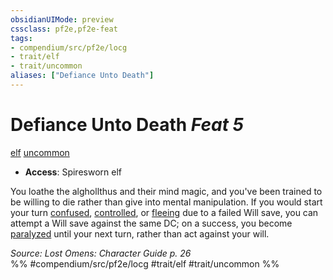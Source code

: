 ```yaml
---
obsidianUIMode: preview
cssclass: pf2e,pf2e-feat
tags:
- compendium/src/pf2e/locg
- trait/elf
- trait/uncommon
aliases: ["Defiance Unto Death"]
---
```

# Defiance Unto Death  *Feat 5*  
[elf](/rules/traits/elf.md)  [uncommon](/rules/traits/uncommon.md)  

- **Access**: Spiresworn elf

You loathe the alghollthus and their mind magic, and you've been trained to be willing to die rather than give into mental manipulation. If you would start your turn [confused](/rules/conditions.md#Confused), [controlled](/rules/conditions.md#Controlled), or [fleeing](/rules/conditions.md#Fleeing) due to a failed Will save, you can attempt a Will save against the same DC; on a success, you become [paralyzed](/rules/conditions.md#Paralyzed) until your next turn, rather than act against your will.

*Source: Lost Omens: Character Guide p. 26*  
%% #compendium/src/pf2e/locg #trait/elf #trait/uncommon %%